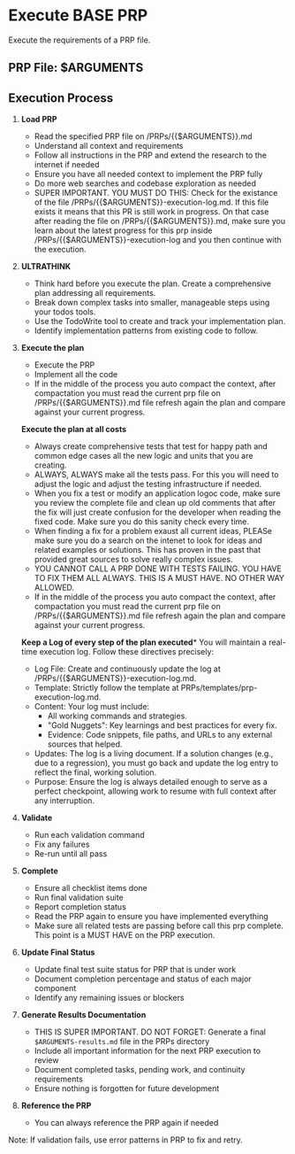 # Execute BASE PRP

Execute the requirements of a PRP file.

## PRP File: $ARGUMENTS

## Execution Process

1. **Load PRP**
   - Read the specified PRP file on /PRPs/{{$ARGUMENTS}}.md
   - Understand all context and requirements
   - Follow all instructions in the PRP and extend the research to the internet if needed
   - Ensure you have all needed context to implement the PRP fully
   - Do more web searches and codebase exploration as needed
   - SUPER IMPORTANT. YOU MUST DO THIS: Check for the existance of the file /PRPs/{{$ARGUMENTS}}-execution-log.md. If this file exists it means that this PR is still work in progress. On that case after reading the  file on /PRPs/{{$ARGUMENTS}}.md, make sure you learn about the latest progress for this prp inside /PRPs/{{$ARGUMENTS}}-execution-log and you then continue with the execution.

2. **ULTRATHINK**
   - Think hard before you execute the plan. Create a comprehensive plan addressing all requirements.
   - Break down complex tasks into smaller, manageable steps using your todos tools.
   - Use the TodoWrite tool to create and track your implementation plan.
   - Identify implementation patterns from existing code to follow.

3. **Execute the plan**
   - Execute the PRP
   - Implement all the code
   - If in the middle of the process you auto compact the context, after compactation you must read the current prp file on /PRPs/{{$ARGUMENTS}}.md file refresh again the plan and compare against your current progress.

   **Execute the plan at all costs**
   - Always create comprehensive tests that test for happy path and common edge cases all the new logic and units that you are creating.
   - ALWAYS, ALWAYS make all the tests pass. For this you will need to adjust the logic and adjust the testing infrastructure if needed.
   - When you fix a test or modify an application logoc code, make sure you review the complete file and clean up old comments that after the fix will just create confusion for the developer when reading the fixed code. Make sure you do this sanity check every time.
   - When finding a fix for a problem exaust all current ideas, PLEASe make sure you do a search on the intenet to look for ideas and related examples or solutions. This has proven in the past that provided great sources to solve really complex issues.
   - YOU CANNOT CALL A PRP DONE WITH TESTS FAILING. YOU HAVE TO FIX THEM ALL ALWAYS. THIS IS A MUST HAVE. NO OTHER WAY ALLOWED.
   - If in the middle of the process you auto compact the context, after compactation you must read the current prp file on /PRPs/{{$ARGUMENTS}}.md file refresh again the plan and compare against your current progress.

   **Keep a Log of every step of the plan executed***
   You will maintain a real-time execution log. Follow these directives precisely:

   - Log File: Create and continuously update the log at /PRPs/{{$ARGUMENTS}}-execution-log.md.
   - Template: Strictly follow the template at PRPs/templates/prp-execution-log.md.
   - Content: Your log must include:
      - All working commands and strategies.
      - "Gold Nuggets": Key learnings and best practices for every fix.
      - Evidence: Code snippets, file paths, and URLs to any external sources that helped.
   - Updates: The log is a living document. If a solution changes (e.g., due to a regression), you must go back and update the log entry to reflect the final, working solution.
   - Purpose: Ensure the log is always detailed enough to serve as a perfect checkpoint, allowing work to resume with full context after any interruption.


4. **Validate**
   - Run each validation command
   - Fix any failures
   - Re-run until all pass

5. **Complete**
   - Ensure all checklist items done
   - Run final validation suite
   - Report completion status
   - Read the PRP again to ensure you have implemented everything
   - Make sure all related tests are passing before call this prp complete. This point is a MUST HAVE on the PRP execution.

6. **Update Final Status**
   - Update final test suite status for PRP that is under work
   - Document completion percentage and status of each major component
   - Identify any remaining issues or blockers

7. **Generate Results Documentation**
   - THIS IS SUPER IMPORTANT. DO NOT FORGET: Generate a final `$ARGUMENTS-results.md` file in the PRPs directory
   - Include all important information for the next PRP execution to review
   - Document completed tasks, pending work, and continuity requirements
   - Ensure nothing is forgotten for future development

8. **Reference the PRP**
   - You can always reference the PRP again if needed

Note: If validation fails, use error patterns in PRP to fix and retry.